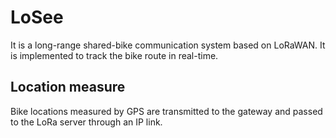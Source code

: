# LoSee

It is a long-range shared-bike communication system based on LoRaWAN. It is implemented to track the bike route in real-time. 

## Location measure

Bike locations measured by GPS are transmitted to the gateway and passed to the LoRa server through an IP link.